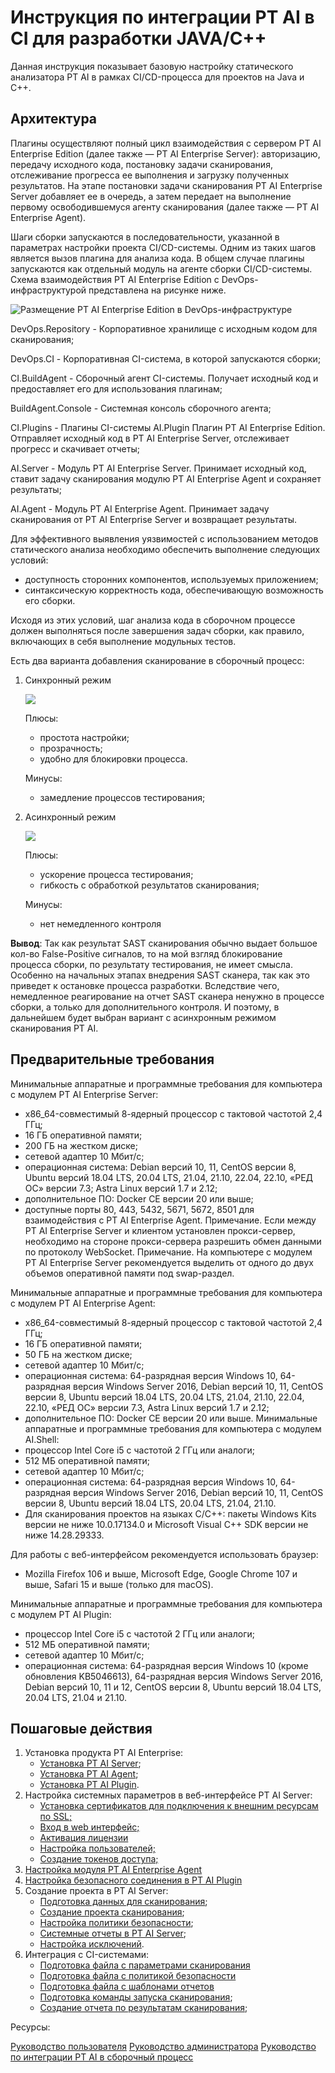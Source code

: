 Инструкция по интеграции PT AI  в CI для разработки JAVA/C++
============================================================

Данная инструкция показывает базовую настройку статического анализатора PT AI в рамках
CI/CD-процесса для проектов на Java и C++.

Архитектура
-----------

Плагины осуществляют полный цикл взаимодействия с сервером PT AI Enterprise Edition
(далее также — PT AI Enterprise Server): авторизацию, передачу исходного кода, постановку
задачи сканирования, отслеживание прогресса ее выполнения и загрузку полученных
результатов. На этапе постановки задачи сканирования PT AI Enterprise Server добавляет ее в
очередь, а затем передает на выполнение первому освободившемуся агенту сканирования
(далее также — PT AI Enterprise Agent).

Шаги сборки запускаются в последовательности, указанной в параметрах настройки проекта
CI/CD-системы. Одним из таких шагов является вызов плагина для анализа кода. В общем
случае плагины запускаются как отдельный модуль на агенте сборки CI/CD-системы. Схема
взаимодействия PT AI Enterprise Edition с DevOps-инфраструктурой представлена на рисунке
ниже.

![Размещение PT AI Enterprise Edition в DevOps-инфраструктуре](./.media/PTAI_placement.png)


DevOps.Repository -  Корпоративное хранилище с исходным кодом для сканирования;

DevOps.CI -          Корпоративная CI-система, в которой запускаются сборки;

CI.BuildAgent -      Сборочный агент CI-системы. Получает исходный код и предоставляет его для
                     использования плагинам;

BuildAgent.Console - Системная консоль сборочного агента;

CI.Plugins -         Плагины CI-системы AI.Plugin Плагин PT AI Enterprise Edition. Отправляет
                     исходный код в PT AI Enterprise Server, отслеживает прогресс и скачивает отчеты;

AI.Server -          Модуль PT AI Enterprise Server. Принимает исходный код, ставит задачу
                     сканирования модулю PT AI Enterprise Agent и сохраняет результаты;

AI.Agent -           Модуль PT AI Enterprise Agent. Принимает задачу сканирования от
                     PT AI Enterprise Server и возвращает результаты.

Для эффективного выявления уязвимостей с использованием методов статического анализа
необходимо обеспечить выполнение следующих условий:

- доступность сторонних компонентов, используемых приложением;
- синтаксическую корректность кода, обеспечивающую возможность его сборки.

Исходя из этих условий, шаг анализа кода в сборочном процессе должен выполняться после
завершения задач сборки, как правило, включающих в себя выполнение модульных тестов. 

Есть два варианта добавления сканирование в сборочный процесс:

1.  Синхронный режим

    ![](./.media/synchronous_mode.png)

    Плюсы:
      - простота настройки;
      - прозрачность;
      - удобно для блокировки процесса.
    
    Минусы:
      - замедление процессов тестирования;

2.  Асинхронный режим

    ![](./.media/asynchronous_mode.png)

    Плюсы:
      - ускорение процесса тестирования;
      - гибкость с обработкой результатов сканирования;
    
    Минусы:
      - нет немедленного контроля
  
**Вывод**:  Так как результат SAST сканирования обычно выдает большое кол-во False-Positive сигналов,
            то на мой взгляд блокирование процесса сборки, по результату тестирования, не имеет
            смысла. Особенно на начальных этапах внедрения SAST сканера, так как это приведет к
            остановке процесса разработки. Вследствие чего, немедленное реагирование на отчет SAST
            сканера ненужно в процессе сборки, а только для дополнительного контроля. И поэтому, в
            дальнейшем будет выбран вариант с асинхронным режимом сканирования PT AI.  

Предварительные требования
--------------------------

Минимальные аппаратные и программные требования для компьютера с модулем
PT AI Enterprise Server:

- x86_64-совместимый 8-ядерный процессор с тактовой частотой 2,4 ГГц;
- 16 ГБ оперативной памяти;
- 200 ГБ на жестком диске;
- сетевой адаптер 10 Мбит/с;
- операционная система: Debian версий 10, 11, CentOS версии 8, Ubuntu версий 18.04 LTS,
  20.04 LTS, 21.04, 21.10, 22.04, 22.10, «РЕД ОС» версии 7.3; Astra Linux версий 1.7 и 2.12;
- дополнительное ПО: Docker CE версии 20 или выше;
- доступные порты 80, 443, 5432, 5671, 5672, 8501 для взаимодействия с PT AI Enterprise
  Agent.
  Примечание. Если между PT AI Enterprise Server и клиентом установлен прокси-сервер,
  необходимо на стороне прокси-сервера разрешить обмен данными по протоколу
  WebSocket.
  Примечание. На компьютере с модулем PT AI Enterprise Server рекомендуется выделить от
  одного до двух объемов оперативной памяти под swap-раздел.
 
 
Минимальные аппаратные и программные требования для компьютера с модулем PT AI Enterprise Agent:

- x86_64-совместимый 8-ядерный процессор с тактовой частотой 2,4 ГГц;
- 16 ГБ оперативной памяти;
- 50 ГБ на жестком диске;
- сетевой адаптер 10 Мбит/с;
- операционная система: 64-разрядная версия Windows 10, 64-разрядная версия Windows
  Server 2016, Debian версий 10, 11, CentOS версии 8, Ubuntu версий 18.04 LTS, 20.04 LTS,
  21.04, 21.10, 22.04, 22.10, «РЕД ОС» версии 7.3, Astra Linux версий 1.7 и 2.12;
- дополнительное ПО: Docker CE версии 20 или выше.
  Минимальные аппаратные и программные требования для компьютера с модулем AI.Shell:
- процессор Intel Core i5 с частотой 2 ГГц или аналоги;
- 512 МБ оперативной памяти;
- сетевой адаптер 10 Мбит/с;
- операционная система: 64-разрядная версия Windows 10, 64-разрядная версия Windows
  Server 2016, Debian версий 10, 11, CentOS версии 8, Ubuntu версий 18.04 LTS, 20.04 LTS,
  21.04, 21.10.
- Для сканирования проектов на языках C/C++: пакеты Windows Kits версии не ниже 10.0.17134.0 и
  Microsoft Visual C++ SDK версии не ниже 14.28.29333.

Для работы с веб-интерфейсом рекомендуется использовать браузер:
- Mozilla Firefox 106 и выше, Microsoft Edge, Google Chrome 107 и выше, Safari 15 и выше
  (только для macOS).

Минимальные аппаратные и программные требования для компьютера с модулем  PT AI Plugin:

- процессор Intel Core i5 с частотой 2 ГГц или аналоги;
- 512 МБ оперативной памяти;
- сетевой адаптер 10 Мбит/с;
- операционная система: 64-разрядная версия Windows 10 (кроме обновления KB5046613), 64-разрядная версия Windows Server 2016, Debian версий 10, 11 и 12, CentOS версии 8, Ubuntu версий 18.04 LTS, 20.04 LTS, 21.04 и 21.10.

Пошаговые действия
------------------

1.  Установка продукта PT AI Enterprise:
    * [Установка PT AI Server](PTAI_Server/README.md#установка-и-настройка-pt-ai-server);
    * [Установка PT AI Agent](PTAI_Agent/README.md#установка-модуля-pt-ai-agent-для-linux);
    * [Установка PT AI Plugin](PTAI_Plugin/README.md#установка-pt-ai-plugin).
2.  Настройка системных параметров в веб-интерфейсе PT AI Server:
    * [Установка сертификатов для подключения к внешним ресурсам по SSL;](PTAI_Server/README.md#установка-сертификатов-для-подключения-к-внешним-ресурсам-по-ssl)
    * [Вход в web интерфейс;](PTAI_Server/README.md#вход-в-web-интерфейс)
    * [Активация лицензии](PTAI_Server/README.md#активация-лицензии)
    * [Настройка пользователей;](PTAI_Server/README.md#настройка-пользователей)
    * [Создание токенов доступа;](PTAI_Server/README.md#создание-токенов-доступа)
3.  [Настройка модуля PT AI Enterprise Agent](PTAI_Agent/README.md#настройка-модуля-pt-ai-enterprise-agent)
4.  [Настройка безопасного соединения в PT AI Plugin](PTAI_Plugin/README.md#настройка-безопасное-соединение)
5.  Создание проекта в PT AI Server:
    * [Подготовка данных для сканирования](PTAI_Server/README.md#подготовка-данных-для-сканирования);
    * [Создание проекта сканирования](PTAI_Server/README.md#создание-проекта-сканирования);
    * [Настройка политики безопасности](PTAI_Server/README.md#настройка-политики-безопасности);
    * [Системные отчеты в PT AI Server](PTAI_Server/README.md#системные-отчеты-в-pt-ai-server);
    * [Настройка исключений](PTAI_Server/README.md#настройка-исключений).
6.  Интеграция с CI-системами:
    * [Подготовка файла с параметрами сканирования](PTAI_Plugin/README.md#подготовка-файла-settingsjson)
    * [Подготовка файла c политикой безопасности](PTAI_Plugin/README.md#подготовка-файла-policyjson)
    * [Подготовка файла c шаблонами отчетов](PTAI_Plugin/README.md#подготовка-файла-reportjson)
    * [Подготовка команды запуска сканирования](PTAI_Plugin/README.md#подготовка-команды-запуска-сканирования);
    * [Создание отчета по результатам сканирования](PTAI_Plugin/README.md#создание-отчетов-по-результатам-сканирования);

Ресурсы:

[Руководство пользователя](https://pt-corp.storage.yandexcloud.net/user_s_manual_2fa35da82a_529e3d51d9.pdf)
[Руководство администратора](https://pt-corp.storage.yandexcloud.net/administrator_s_manual_f9e108a2e5_3dd36ff86e.pdf)
[Руководство по интеграции PT AI в сборочный процесс](https://pt-corp.storage.yandexcloud.net/guide_to_integrating_pt_ai_enterprise_edition_into_the_assembly_process_39ba01f9ab_03a42ee684.pdf)
